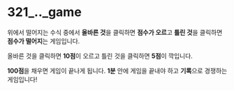 # 321_.._game

위에서 떨어지는 수식 중에서 **올바른 것**을 클릭하면 **점수가 오르**고 **틀린 것**을 클릭하면 **점수가 떨어지**는 게임입니다.

올바른 것을 클릭하면 **10점**이 오르고
틀린 것을 클릭하면 **5점**이 깍입니다.

**100점**을 채우면 게임이 끝나게 됩니다.
**1분** 안에 게임을 끝내야 하고
**기록**으로 경쟁하는 게임입니다!